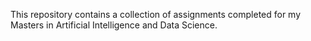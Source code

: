 This repository contains a collection of assignments completed for my Masters in Artificial Intelligence and Data Science.
